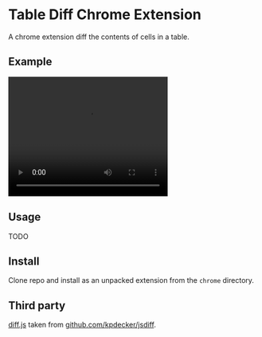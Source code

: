 # Table Diff Chrome Extension

A chrome extension diff the contents of cells in a table.

## Example

<video width="320" height="240" controls>
  <source src="media/tablediff.mov" type="video/mp4">
</video>

## Usage

TODO

## Install

Clone repo and install as an unpacked extension from the `chrome` directory.

## Third party

[diff.js](./chrome/diff.js) taken from [github.com/kpdecker/jsdiff](https://github.com/kpdecker/jsdiff).
